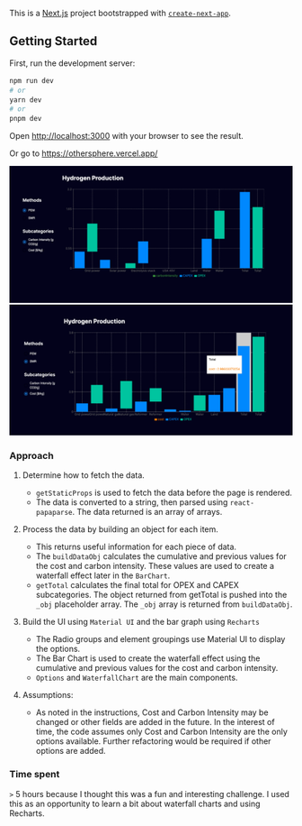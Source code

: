 This is a [Next.js](https://nextjs.org/) project bootstrapped with [`create-next-app`](https://github.com/vercel/next.js/tree/canary/packages/create-next-app).

## Getting Started

First, run the development server:

```bash
npm run dev
# or
yarn dev
# or
pnpm dev
```

Open [http://localhost:3000](http://localhost:3000) with your browser to see the result.

Or go to https://othersphere.vercel.app/

![waterfall chart](./public/screenshot.png)
![waterfall chart 2](./public/screenshot2.png)

### Approach

1. Determine how to fetch the data.

   - `getStaticProps` is used to fetch the data before the page is rendered.
   - The data is converted to a string, then parsed using `react-papaparse`. The data returned is an array of arrays.

2. Process the data by building an object for each item.

   - This returns useful information for each piece of data.
   - The `buildDataObj` calculates the cumulative and previous values for the cost and carbon intensity. These values are used to create a waterfall effect later in the `BarChart`.
   - `getTotal` calculates the final total for OPEX and CAPEX subcategories. The object returned from getTotal is pushed into the `_obj` placeholder array. The `_obj` array is returned from `buildDataObj`.

3. Build the UI using `Material UI` and the bar graph using `Recharts`

   - The Radio groups and element groupings use Material UI to display the options.
   - The Bar Chart is used to create the waterfall effect using the cumulative and previous values for the cost and carbon intensity.
   - `Options` and `WaterfallChart` are the main components.

4. Assumptions:
   - As noted in the instructions, Cost and Carbon Intensity may be changed or other fields are added in the future. In the interest of time, the code assumes only Cost and Carbon Intensity are the only options available. Further refactoring would be required if other options are added.

### Time spent

`>` 5 hours because I thought this was a fun and interesting challenge. I used this as an opportunity to learn a bit about waterfall charts and using Recharts.
